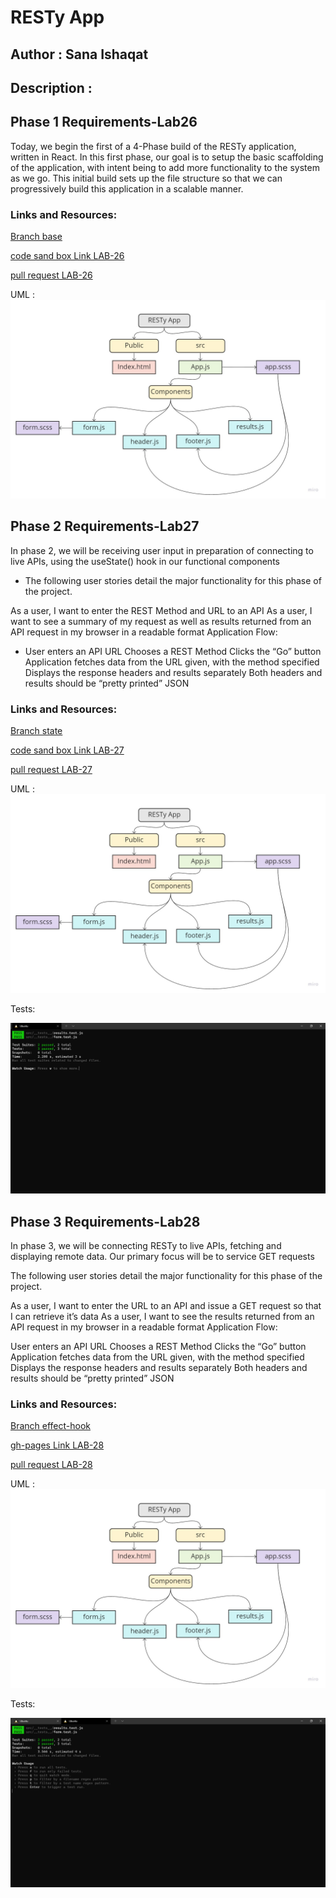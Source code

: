 # RESTy App 

## Author : Sana Ishaqat

## Description :
## Phase 1 Requirements-Lab26

Today, we begin the first of a 4-Phase build of the RESTy application, written in React. In this first phase, our goal is to setup the basic scaffolding of the application, with intent being to add more functionality to the system as we go. This initial build sets up the file structure so that we can progressively build this application in a scalable manner.

### Links and Resources:

[Branch base](https://github.com/SanaIshaqat/resty/tree/base)

[code sand box Link LAB-26](https://codesandbox.io/s/funny-dawn-85sz6?file=/src/app.scss)

[pull request LAB-26](https://github.com/SanaIshaqat/resty/pull/1)

UML :
![UML26](UML26.jpg)

## Phase 2 Requirements-Lab27
In phase 2, we will be receiving user input in preparation of connecting to live APIs, using the useState() hook in our functional components

- The following user stories detail the major functionality for this phase of the project.

As a user, I want to enter the REST Method and URL to an API
As a user, I want to see a summary of my request as well as results returned from an API request in my browser in a readable format
Application Flow:

- User enters an API URL
Chooses a REST Method
Clicks the “Go” button
Application fetches data from the URL given, with the method specified
Displays the response headers and results separately
Both headers and results should be “pretty printed” JSON


### Links and Resources:

[Branch state](https://github.com/SanaIshaqat/resty/tree/state)

[code sand box Link LAB-27](https://codesandbox.io/s/jolly-wilson-sp41i)

[pull request LAB-27](https://github.com/SanaIshaqat/resty/pull/3)

UML :
![UML26](UML26.jpg)

Tests:

![tests Lab27](Lab27AllPassed.PNG)


## Phase 3 Requirements-Lab28

In phase 3, we will be connecting RESTy to live APIs, fetching and displaying remote data. Our primary focus will be to service GET requests

The following user stories detail the major functionality for this phase of the project.

As a user, I want to enter the URL to an API and issue a GET request so that I can retrieve it’s data
As a user, I want to see the results returned from an API request in my browser in a readable format
Application Flow:

User enters an API URL
Chooses a REST Method
Clicks the “Go” button
Application fetches data from the URL given, with the method specified
Displays the response headers and results separately
Both headers and results should be “pretty printed” JSON


### Links and Resources:

[Branch effect-hook](https://github.com/SanaIshaqat/resty/tree/effect-hook)

[gh-pages Link LAB-28](https://sanaishaqat.github.io/resty/)

[pull request LAB-28](https://github.com/SanaIshaqat/resty/pull/4)

UML :
![UML26](UML26.jpg)

Tests:

![tests Lab27](Lab28AllPassed.PNG)
